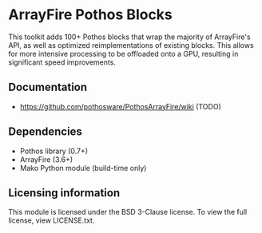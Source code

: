 # ArrayFire Pothos Blocks

This toolkit adds 100+ Pothos blocks that wrap the majority of ArrayFire's API, as well as optimized reimplementations of existing blocks. This allows for more intensive processing to be offloaded onto a GPU, resulting in significant speed improvements.

## Documentation

* https://github.com/pothosware/PothosArrayFire/wiki (TODO)

## Dependencies

* Pothos library (0.7+)
* ArrayFire (3.6+)
* Mako Python module (build-time only)

## Licensing information

This module is licensed under the BSD 3-Clause license. To view the full license, view LICENSE.txt.

